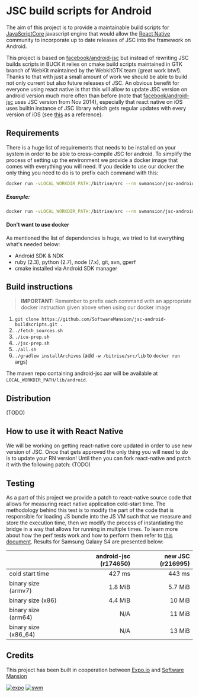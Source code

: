 # JSC build scripts for Android

The aim of this project is to provide a maintainable build scripts for [JavaScriptCore](https://www.webkit.org) javascript engine that would allow the [React Native](https://github.com/facebook/react-native) community to incorporate up to date releases of JSC into the framework on Android.

This project is based on [facebook/android-jsc](https://github.com/facebook/android-jsc) but instead of rewriting JSC builds scripts in BUCK it relies on cmake build scripts maintained in GTK branch of WebKit maintained by the WebkitGTK team (great work btw!). Thanks to that with just a small amount of work we should be able to build not only current but also future releases of JSC. An obvious benefit for everyone using react native is that this will allow to update JSC version on android version much more often than before (note that [facebook/android-jsc](https://github.com/facebook/android-jsc) uses JSC version from Nov 2014), especially that react native on iOS uses builtin instance of JSC library which gets regular updates with every version of iOS (see [this](https://opensource.apple.com/) as a reference).



## Requirements


There is a huge list of requirements that needs to be installed on your system in order to be able to cross-compile JSC for android. To simplify the process of setting up the environment we provide a docker image that comes with everything you will need. If you decide to use our docker the only thing you need to do is to prefix each command with this:
```sh
docker run -vLOCAL_WORKDIR_PATH:/bitrise/src --rm swmansion/jsc-android-buildscripts
```

##### Example:

```sh
docker run -vLOCAL_WORKDIR_PATH:/bitrise/src --rm swmansion/jsc-android-buildscripts ./fetch_sources.sh
```

#### Don't want to use docker

As mentioned the list of dependencies is huge, we tried to list everything what's needed below:
 - Android SDK & NDK
 - ruby (2.3), python (2.7), node (7.x), git, svn, gperf
 - cmake installed via Android SDK manager

## Build instructions

> **IMPORTANT:** Remember to prefix each command with an appropriate docker instruction given above when using our docker image

1. `git clone https://github.com/SoftwareMansion/jsc-android-buildscripts.git .`
2. `./fetch_sources.sh`
3. `./icu-prep.sh`
4. `./jsc-prep.sh`
5. `./all.sh`
6. `./gradlew installArchives` (add `-w /bitrise/src/lib` to `docker run` args)

The maven repo containing android-jsc aar will be available at `LOCAL_WORKDIR_PATH/lib/android`.

## Distribution

(TODO)

## How to use it with React Native

We will be working on getting react-native core updated in order to use new version of JSC. Once that gets approved the only thing you will need to do is to update your RN version! Until then you can fork react-native and patch it with the following patch: (TODO)

## Testing

As a part of this project we provide a patch to react-native source code that allows for measuring react native application cold-start time. The methodology behind this test is to modify the part of the code that is responsible for loading JS bundle into the JS VM such that we measure and store the execution time, then we modify the process of instantiating the bridge in a way that allows for running in multiple times. To learn more about how the perf tests work and how to perform them refer to [this document](./TESTING.md). Results for Samsung Galaxy S4 are presented below:

|                      | android-jsc (r174650) | new JSC (r216995) |
| -------------------- |----------------------:| -----------------:|
| cold start time      | 427 ms                | 443 ms            |
| binary size (armv7)  | 1.8 MiB               | 5.7 MiB           |
| binary size (x86)    | 4.4 MiB               | 10 MiB            |
| binary size (arm64)  | N/A                   | 11 MiB            |
| binary size (x86_64) | N/A                   | 13 MiB            |

## Credits

This project has been built in cooperation between [Expo.io](https://expo.io) and [Software Mansion](https://swmansion.com)

[![expo](https://avatars2.githubusercontent.com/u/12504344?v=3&s=100 "Expo.io")](https://expo.io)
[![swm](https://avatars1.githubusercontent.com/u/6952717?v=3&s=100 "Software Mansion")](https://swmansion.com)
